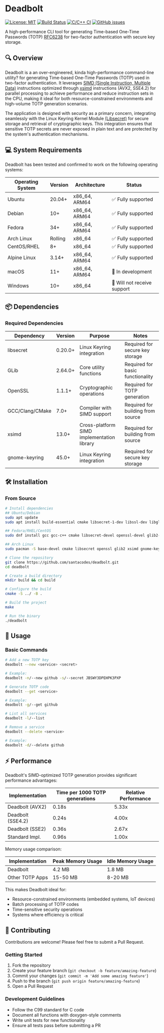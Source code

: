 # Deadbolt


[![License: MIT](https://img.shields.io/badge/License-MIT-blue.svg)](https://opensource.org/licenses/MIT)
[![Build Status](https://img.shields.io/github/workflow/status/santacodes/deadbolt/build)](https://github.com/santacodes/deadbolt/actions)
[![C/C++ CI](https://img.shields.io/badge/C%2FC%2B%2B-CI-blue)](https://github.com/santacodes/deadbolt/actions)
[![GitHub issues](https://img.shields.io/github/issues/santacodes/deadbolt.svg)](https://github.com/santacodes/deadbolt/issues/)

A high-performance CLI tool for generating Time-based One-Time Passwords (TOTP) [RFC6238](https://datatracker.ietf.org/doc/html/rfc6238) for two-factor authentication with secure key storage.


<!---([![GitHub release](https://img.shields.io/github/release/santacodes/deadbolt.svg)](https://github.com/yourusername/deadbolt/releases/))-->


## 🔍 Overview

Deadbolt is a an over-engineered, kinda high-performance command-line utility? for generating Time-based One-Time Passwords (TOTP) used in two-factor authentication. It leverages [SIMD (Single Instruction, Multiple Data)](https://en.wikipedia.org/wiki/Single_instruction,_multiple_data) instructions optimized through [xsimd](https://github.com/xtensor-stack/xsimd) instructions (AVX2, SSE4.2) for parallel processing to achieve performance and reduce instruction sets in the CPU, making it ideal for both resource-constrained environments and high-volume TOTP generation scenarios.

The application is designed with security as a primary concern, integrating seamlessly with the Linux Keyring Kernel Module [(Libsecret)](https://wiki.gnome.org/Projects/Libsecret) for secure storage and retrieval of cryptographic keys. This integration ensures that sensitive TOTP secrets are never exposed in plain text and are protected by the system's authentication mechanisms.

## 💻 System Requirements

Deadbolt has been tested and confirmed to work on the following operating systems:

| Operating System | Version | Architecture | Status |
|------------------|---------|--------------|--------|
| Ubuntu | 20.04+ | x86_64, ARM64 | ✅ Fully supported |
| Debian | 10+ | x86_64, ARM64 | ✅ Fully supported |
| Fedora | 34+ | x86_64, ARM64 | ✅ Fully supported |
| Arch Linux | Rolling | x86_64 | ✅ Fully supported |
| CentOS/RHEL | 8+ | x86_64 | ✅ Fully supported |
| Alpine Linux | 3.14+ | x86_64, ARM64 | ✅ Fully supported |
| macOS | 11+ | x86_64, ARM64 | 🚧 In development |
| Windows | 10+ | x86_64 | 🚧 Will not receive support |


## 📦 Dependencies

### Required Dependencies

| Dependency | Version | Purpose | Notes |
|------------|---------|---------|-------|
| libsecret | 0.20.0+ | Linux Keyring integration | Required for secure key storage |
| GLib | 2.64.0+ | Core utility functions | Required for basic functionality |
| OpenSSL | 1.1.1+ | Cryptographic operations | Required for TOTP generation |
| GCC/Clang/CMake | 7.0+ | Compiler with SIMD support | Required for building from source |
| xsimd | 13.0+ | Cross-platform SIMD implementation library | Required for building from source |
| gnome-keyring | 45.0+ | Linux Keyring integration | Required for secure key storage |

## 🛠️ Installation

### From Source

```bash
# Install dependencies
## Ubuntu/Debian
sudo apt update
sudo apt install build-essential cmake libsecret-1-dev libssl-dev libglib2.0-dev xsimd gnome-keyring

## Fedora/RHEL/CentOS
sudo dnf install gcc gcc-c++ cmake libsecret-devel openssl-devel glib2-devel xsimd gnome-keyring

## Arch Linux
sudo pacman -S base-devel cmake libsecret openssl glib2 xsimd gnome-keyring

# Clone the repository
git clone https://github.com/santacodes/deadbolt.git
cd deadbolt

# Create a build directory
mkdir build && cd build

# Configure the build
cmake -S ../ -B .

# Build the project
make

# Run the binary
./deadbolt
```


## 📖 Usage

### Basic Commands

```bash
# Add a new TOTP key
deadbolt --new <service> <secret>

# Example:
deadbolt -n/--new github -s/--secret JBSWY3DPEHPK3PXP

# Generate TOTP code
deadbolt --get <service>

# Example:
deadbolt -g/--get github

# List all services
deadbolt -l/--list

# Remove a service
deadbolt --delete <service>

# Example:
deadbolt -d/--delete github

```

## ⚡ Performance

Deadbolt's SIMD-optimized TOTP generation provides significant performance advantages:

| Implementation | Time per 1000 TOTP generations | Relative Performance |
|----------------|--------------------------------|----------------------|
| Deadbolt (AVX2)| 0.18s                          | 5.33x                |
| Deadbolt (SSE4.2) | 0.24s                       | 4.00x                |
| Deadbolt (SSE2) | 0.36s                         | 2.67x                |
| Standard Impl. | 0.96s                          | 1.00x                |

Memory usage comparison:

| Implementation | Peak Memory Usage | Idle Memory Usage |
|----------------|------------------|-------------------|
| Deadbolt       | 4.2 MB           | 1.8 MB            |
| Other TOTP Apps| 15-50 MB         | 8-20 MB           |

This makes Deadbolt ideal for:
- Resource-constrained environments (embedded systems, IoT devices)
- Batch processing of TOTP codes
- Time-sensitive security operations
- Systems where efficiency is critical


## 👥 Contributing

Contributions are welcome! Please feel free to submit a Pull Request.

### Getting Started

1. Fork the repository
2. Create your feature branch (`git checkout -b feature/amazing-feature`)
3. Commit your changes (`git commit -m 'Add some amazing feature'`)
4. Push to the branch (`git push origin feature/amazing-feature`)
5. Open a Pull Request

### Development Guidelines

- Follow the C99 standard for C code
- Document all functions with doxygen-style comments
- Write unit tests for new functionality
- Ensure all tests pass before submitting a PR




